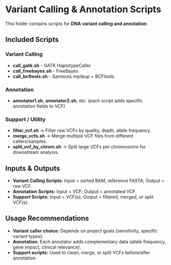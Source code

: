 # Variant Calling & Annotation Scripts

This folder contains scripts for **DNA variant calling and annotation**.

## Included Scripts

### Variant Calling
- **call_gatk.sh** - GATK HaplotypeCaller
- **call_freebayes.sh** - FreeBayes
- **call_bcftools.sh** - Samtools mpileup + BCFtools

### Annotation
- **annotator1.sh**, **annotator2.sh**, etc. (each script adds specific annotation fields to VCF)

### Support / Utility
- **filter_vcf.sh** → Filter raw VCFs by quality, depth, allele frequency.
- **merge_vcfs.sh** → Merge multiple VCF files from different callers/samples.
- **split_vcf_by_chrom.sh** → Split large VCFs per chromosome for downstream analysis.

## Inputs & Outputs
- **Variant Calling Scripts:** Input = sorted BAM, reference FASTA; Output = raw VCF.
- **Annotation Scripts:** Input = VCF; Output = annotated VCF.
- **Support Scripts:** Input = VCF(s); Output = filtered, merged, or split VCF(s).

## Usage Recommendations
- **Variant caller choice:** Depends on project goals (sensitivity, specific variant types).
- **Annotation:** Each annotator adds complementary data (allele frequency, gene impact, clinical relevance).
- **Support scripts:** Used to clean, merge, or split VCFs before/after annotation.

